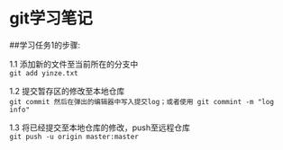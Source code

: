 # git学习笔记

##学习任务1的步骤:  

1.1 添加新的文件至当前所在的分支中  
	`git add yinze.txt`  

1.2 提交暂存区的修改至本地仓库   
`git commit 然后在弹出的编辑器中写入提交log；或者使用 git commint -m "log info" `    

1.3 将已经提交至本地仓库的修改，push至远程仓库   
`git push -u origin master:master`
